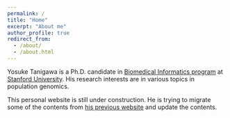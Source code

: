 ```yaml
---
permalink: /
title: "Home"
excerpt: "About me"
author_profile: true
redirect_from: 
  - /about/
  - /about.html
---
```


Yosuke Tanigawa is a Ph.D. candidate in [Biomedical Informatics program](https://med.stanford.edu/bmi.html) at [Stanford University](https://www.stanford.edu/). His research interests are in various topics in population genomics.

This personal website is still under construction. He is trying to migrate some of the contents from [his previous website](https://sites.google.com/site/yktanigawa/home) and update the contents.
